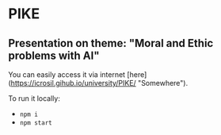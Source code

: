 # PIKE

## Presentation on theme: "Moral and Ethic problems with AI"

You can easily access it via internet [here] (https://icrosil.gihub.io/university/PIKE/ "Somewhere").

To run it locally:

- `npm i`
- `npm start`
